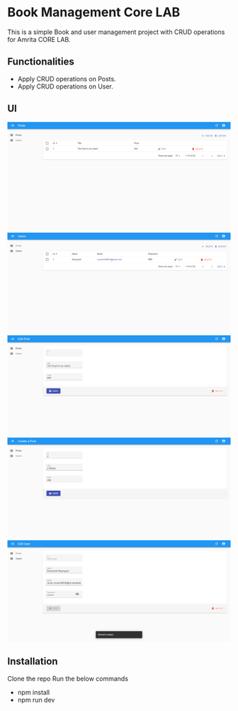 # Book Management Core LAB

This is a simple Book and user management project with CRUD operations for Amrita CORE LAB.

## Functionalities
 - Apply CRUD operations on Posts.
 - Apply CRUD operations on User.
 
## UI
<img src = "https://github.com/Raswanth8/book-core-lab/blob/main/img/1.png">
<img src = "https://github.com/Raswanth8/book-core-lab/blob/main/img/2.png">
<img src = "https://github.com/Raswanth8/book-core-lab/blob/main/img/3.png">
<img src = "https://github.com/Raswanth8/book-core-lab/blob/main/img/4.png">
<img src = "https://github.com/Raswanth8/book-core-lab/blob/main/img/5.png">

## Installation

Clone the repo
Run the below commands

- npm install
- npm run dev

